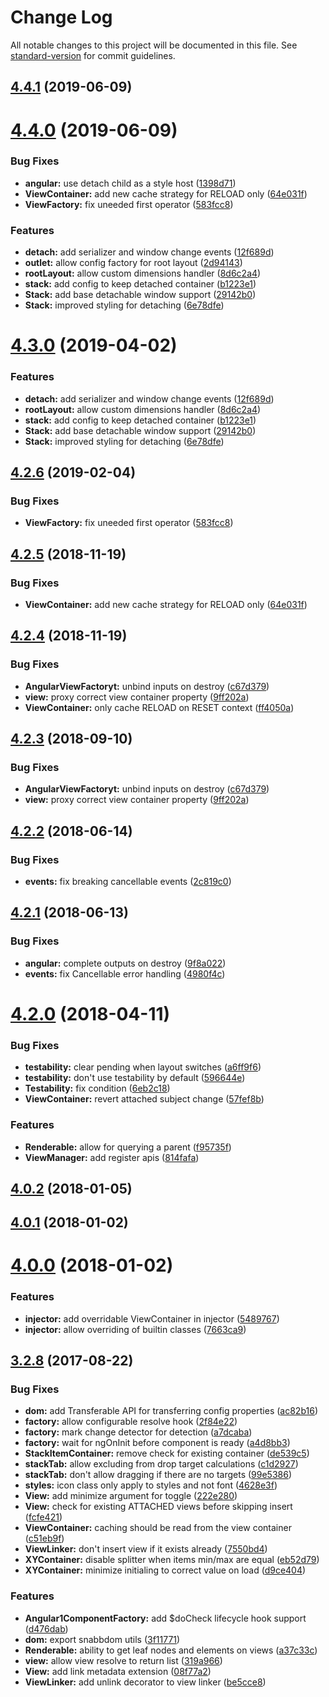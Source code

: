 # Change Log

All notable changes to this project will be documented in this file. See [standard-version](https://github.com/conventional-changelog/standard-version) for commit guidelines.

<a name="4.4.1"></a>
## [4.4.1](https://github.com/steelsojka/ug-layout/compare/v4.4.0...v4.4.1) (2019-06-09)



<a name="4.4.0"></a>
# [4.4.0](https://github.com/steelsojka/ug-layout/compare/v4.2.4...v4.4.0) (2019-06-09)


### Bug Fixes

* **angular:** use detach child as a style host ([1398d71](https://github.com/steelsojka/ug-layout/commit/1398d71))
* **ViewContainer:** add new cache strategy for RELOAD only ([64e031f](https://github.com/steelsojka/ug-layout/commit/64e031f))
* **ViewFactory:** fix uneeded first operator ([583fcc8](https://github.com/steelsojka/ug-layout/commit/583fcc8))


### Features

* **detach:** add serializer and window change events ([12f689d](https://github.com/steelsojka/ug-layout/commit/12f689d))
* **outlet:** allow config factory for root layout ([2d94143](https://github.com/steelsojka/ug-layout/commit/2d94143))
* **rootLayout:** allow custom dimensions handler ([8d6c2a4](https://github.com/steelsojka/ug-layout/commit/8d6c2a4))
* **stack:** add config to keep detached container ([b1223e1](https://github.com/steelsojka/ug-layout/commit/b1223e1))
* **Stack:** add base detachable window support ([29142b0](https://github.com/steelsojka/ug-layout/commit/29142b0))
* **Stack:** improved styling for detaching ([6e78dfe](https://github.com/steelsojka/ug-layout/commit/6e78dfe))



<a name="4.3.0"></a>
# [4.3.0](https://github.com/steelsojka/ug-layout/compare/v4.2.6...v4.3.0) (2019-04-02)


### Features

* **detach:** add serializer and window change events ([12f689d](https://github.com/steelsojka/ug-layout/commit/12f689d))
* **rootLayout:** allow custom dimensions handler ([8d6c2a4](https://github.com/steelsojka/ug-layout/commit/8d6c2a4))
* **stack:** add config to keep detached container ([b1223e1](https://github.com/steelsojka/ug-layout/commit/b1223e1))
* **Stack:** add base detachable window support ([29142b0](https://github.com/steelsojka/ug-layout/commit/29142b0))
* **Stack:** improved styling for detaching ([6e78dfe](https://github.com/steelsojka/ug-layout/commit/6e78dfe))



<a name="4.2.6"></a>
## [4.2.6](https://github.com/steelsojka/ug-layout/compare/v4.2.5...v4.2.6) (2019-02-04)


### Bug Fixes

* **ViewFactory:** fix uneeded first operator ([583fcc8](https://github.com/steelsojka/ug-layout/commit/583fcc8))



<a name="4.2.5"></a>
## [4.2.5](https://github.com/steelsojka/ug-layout/compare/v4.2.4...v4.2.5) (2018-11-19)


### Bug Fixes

* **ViewContainer:** add new cache strategy for RELOAD only ([64e031f](https://github.com/steelsojka/ug-layout/commit/64e031f))



<a name="4.2.4"></a>
## [4.2.4](https://github.com/steelsojka/ug-layout/compare/v4.2.2...v4.2.4) (2018-11-19)


### Bug Fixes

* **AngularViewFactoryt:** unbind inputs on destroy ([c67d379](https://github.com/steelsojka/ug-layout/commit/c67d379))
* **view:** proxy correct view container property ([9ff202a](https://github.com/steelsojka/ug-layout/commit/9ff202a))
* **ViewContainer:** only cache RELOAD on RESET context ([ff4050a](https://github.com/steelsojka/ug-layout/commit/ff4050a))



<a name="4.2.3"></a>
## [4.2.3](https://github.com/steelsojka/ug-layout/compare/v4.2.2...v4.2.3) (2018-09-10)


### Bug Fixes

* **AngularViewFactoryt:** unbind inputs on destroy ([c67d379](https://github.com/steelsojka/ug-layout/commit/c67d379))
* **view:** proxy correct view container property ([9ff202a](https://github.com/steelsojka/ug-layout/commit/9ff202a))



<a name="4.2.2"></a>
## [4.2.2](https://github.com/steelsojka/ug-layout/compare/v4.2.1...v4.2.2) (2018-06-14)


### Bug Fixes

* **events:** fix breaking cancellable events ([2c819c0](https://github.com/steelsojka/ug-layout/commit/2c819c0))



<a name="4.2.1"></a>
## [4.2.1](https://github.com/steelsojka/ug-layout/compare/v4.2.0...v4.2.1) (2018-06-13)


### Bug Fixes

* **angular:** complete outputs on destroy ([9f8a022](https://github.com/steelsojka/ug-layout/commit/9f8a022))
* **events:** fix Cancellable error handling ([4980f4c](https://github.com/steelsojka/ug-layout/commit/4980f4c))



<a name="4.2.0"></a>
# [4.2.0](https://github.com/steelsojka/ug-layout/compare/v4.0.2...v4.2.0) (2018-04-11)


### Bug Fixes

* **testability:** clear pending when layout switches ([a6ff9f6](https://github.com/steelsojka/ug-layout/commit/a6ff9f6))
* **testability:** don't use testability by default ([596644e](https://github.com/steelsojka/ug-layout/commit/596644e))
* **Testability:** fix condition ([6eb2c18](https://github.com/steelsojka/ug-layout/commit/6eb2c18))
* **ViewContainer:** revert attached subject change ([57fef8b](https://github.com/steelsojka/ug-layout/commit/57fef8b))


### Features

* **Renderable:** allow for querying a parent ([f95735f](https://github.com/steelsojka/ug-layout/commit/f95735f))
* **ViewManager:** add register apis ([814fafa](https://github.com/steelsojka/ug-layout/commit/814fafa))



<a name="4.0.2"></a>
## [4.0.2](https://github.com/steelsojka/ug-layout/compare/v4.0.1...v4.0.2) (2018-01-05)



<a name="4.0.1"></a>
## [4.0.1](https://github.com/steelsojka/ug-layout/compare/v4.0.0...v4.0.1) (2018-01-02)



<a name="4.0.0"></a>
# [4.0.0](https://github.com/steelsojka/ug-layout/compare/v3.2.8...v4.0.0) (2018-01-02)


### Features

* **injector:** add overridable ViewContainer in injector ([5489767](https://github.com/steelsojka/ug-layout/commit/5489767))
* **injector:** allow overriding of builtin classes ([7663ca9](https://github.com/steelsojka/ug-layout/commit/7663ca9))



<a name="3.2.8"></a>
## [3.2.8](https://github.com/steelsojka/ug-layout/compare/v2.0.1...v3.2.8) (2017-08-22)


### Bug Fixes

* **dom:** add Transferable API for transferring config properties ([ac82b16](https://github.com/steelsojka/ug-layout/commit/ac82b16))
* **factory:** allow configurable resolve hook ([2f84e22](https://github.com/steelsojka/ug-layout/commit/2f84e22))
* **factory:** mark change detector for detection ([a7dcaba](https://github.com/steelsojka/ug-layout/commit/a7dcaba))
* **factory:** wait for ngOnInit before component is ready ([a4d8bb3](https://github.com/steelsojka/ug-layout/commit/a4d8bb3))
* **StackItemContainer:** remove check for existing container ([de539c5](https://github.com/steelsojka/ug-layout/commit/de539c5))
* **stackTab:** allow excluding from drop target calculations ([c1d2927](https://github.com/steelsojka/ug-layout/commit/c1d2927))
* **stackTab:** don't allow dragging if there are no targets ([99e5386](https://github.com/steelsojka/ug-layout/commit/99e5386))
* **styles:** icon class only apply to styles and not font ([4628e3f](https://github.com/steelsojka/ug-layout/commit/4628e3f))
* **View:** add minimize argument for toggle ([222e280](https://github.com/steelsojka/ug-layout/commit/222e280))
* **View:** check for existing ATTACHED views before skipping insert ([fcfe421](https://github.com/steelsojka/ug-layout/commit/fcfe421))
* **ViewContainer:** caching should be read from the view container ([c51eb9f](https://github.com/steelsojka/ug-layout/commit/c51eb9f))
* **ViewLinker:** don't insert view if it exists already ([7550bd4](https://github.com/steelsojka/ug-layout/commit/7550bd4))
* **XYContainer:** disable splitter when items min/max are equal ([eb52d79](https://github.com/steelsojka/ug-layout/commit/eb52d79))
* **XYContainer:** minimize initialing to correct value on load ([d9ce404](https://github.com/steelsojka/ug-layout/commit/d9ce404))


### Features

* **Angular1ComponentFactory:** add $doCheck lifecycle hook support ([d476dab](https://github.com/steelsojka/ug-layout/commit/d476dab))
* **dom:** export snabbdom utils ([3f11771](https://github.com/steelsojka/ug-layout/commit/3f11771))
* **Renderable:** ability to get leaf nodes and elements on views ([a37c33c](https://github.com/steelsojka/ug-layout/commit/a37c33c))
* **view:** allow view resolve to return list ([319a966](https://github.com/steelsojka/ug-layout/commit/319a966))
* **View:** add link metadata extension ([08f77a2](https://github.com/steelsojka/ug-layout/commit/08f77a2))
* **ViewLinker:** add unlink decorator to view linker ([be5cce8](https://github.com/steelsojka/ug-layout/commit/be5cce8))
